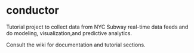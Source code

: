 conductor
=========

Tutorial project to collect data from NYC Subway real-time data feeds and do modeling, visualization,and predictive analytics.

Consult the wiki for documentation and tutorial sections.
